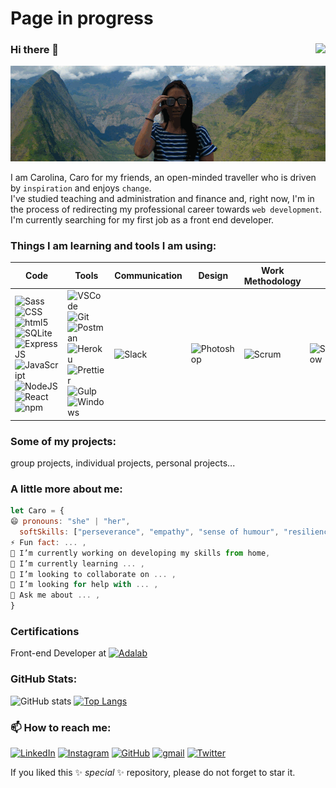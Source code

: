 # Page in progress

### Hi there 👋                          <a href="https://twitter.com/cvcastano"><img src="https://img.shields.io/twitter/follow/cvcastano.svg?style=social" align="right"/></a>
![](https://github.com/cvcastano/cvcastano/blob/main/reunion.gif)

I am Carolina, Caro for my friends, an open-minded traveller who is driven by ``inspiration`` and enjoys ``change``.  
I've studied teaching and administration and finance and, right now, I'm in the process of redirecting my professional career towards ``web development``.   
I'm currently searching for my first job as a front end developer.


### Things I am learning and tools I am using: 

| Code | Tools| Communication| Design | Work Methodology| Other     |
| ---------  | --------- | ---------------------- | ----------------------| -----------------  |  --------------|
|![Sass](https://img.shields.io/badge/-Sass-white?style=flat-square&logo=sass&logoColor=CC6699) ![CSS](https://img.shields.io/badge/-CSS3-orange?style=flat-square&logo=css3&logoColor=blue) ![html5](https://img.shields.io/badge/-HTML5-grey?style=flat-square&logo=html5&logoColor=E34F26) ![SQLite](https://img.shields.io/badge/-SQLite-pink?style=flat-square&logo=sqlite&logoColor=blue)![Express JS](https://img.shields.io/badge/-ExpressJS-dd3a9b?style=flat-square&logo=express&logoColor=black) ![JavaScript](https://img.shields.io/badge/-JavaScript-blue?style=flat-square&logo=javascript&logoColor=yellow) ![NodeJS](https://img.shields.io/badge/-NodeJS-43853d?style=flat-square&logo=Node.js&logoColor=green) ![React](https://img.shields.io/badge/-React-45b8d8?style=flat-square&logo=react&logoColor=black) ![npm](https://img.shields.io/badge/-NPM-CB3837?style=flat-square&logo=npm&logoColor=white)                                                                              |                       ![VSCode](https://img.shields.io/badge/-VSCode-grey?style=flat-square&logo=visual-studio-code&logoColor=blue)                         ![Git](https://img.shields.io/badge/-Git-F05032?style=flat-square&logo=git&logoColor=black) ![Postman](https://img.shields.io/badge/-Postman-DD0031?style=flat-square&logo=postman&logoColor=white) ![Heroku](https://img.shields.io/badge/-Heroku-430098?style=flat-square&logo=heroku&logoColor=white) ![Prettier](https://img.shields.io/badge/-Prettier-F7B93E?style=flat-square&logo=prettier&logoColor=white) ![Gulp](https://img.shields.io/badge/-Gulp-cf4647?style=flat-square&logo=gulp&logoColor=white) ![Windows](https://img.shields.io/badge/Windows-darkpurple?style=flat-square&logo=windows&logoColor=white)              |               ![Slack](https://img.shields.io/badge/-Slack-a4154b?style=flat-square&logo=slack&logoColor=white)                   | ![Photoshop](https://img.shields.io/badge/-Photoshop-darkblue?style=flat-square&logo=adobe&logoColor=white)    | ![Scrum](https://img.shields.io/badge/-Scrum-yellow?style=flat-square&logo=scrum&logoColor=white)|            ![StackOverflow](https://img.shields.io/badge/-StackOverflow-f58025?style=flat-square&logo=stackoverflow&logoColor=white)  |


<!--
![](https://img.shields.io/badge/-     -31a8ff?style=flat-square&logo=      &logoColor=white)
![](https://img.shields.io/badge/-     -00eace?style=flat-square&logo=      &logoColor=white)
-->


### Some of my projects:
group projects, individual projects, personal projects...


### A little more about me:
```javascript
let Caro = {
😄 pronouns: "she" | "her",
  softSkills: ["perseverance", "empathy", "sense of humour", "resilience", "adaptability" ]
⚡ Fun fact: ... ,
🔭 I’m currently working on developing my skills from home,
🌱 I’m currently learning ... ,
👯 I’m looking to collaborate on ... ,
🤔 I’m looking for help with ... ,
💬 Ask me about ... ,
}
```
 ### Certifications  
Front-end Developer at <a href="https://adalab.es"><img alt="Adalab" src="https://adalab.es/wp-content/themes/adalab/assets/legacy/images/logo-adalab.svg" width="70px"/></a>


### GitHub Stats:
![GitHub stats](https://github-readme-stats.vercel.app/api?username=cvcastano&show_icons=true&theme=radical)
[![Top Langs](https://github-readme-stats.vercel.app/api/top-langs/?username=cvcastano&layout=compact&theme=radical)](https://github.com/cvcastano/github-readme-stats)




### 📫 How to reach me:
<a href="https://www.linkedin.com/in/carolina-castano/"><img img alt="LinkedIn" src="https://img.shields.io/badge/linkedin-0e76a8.svg?&style=for-the-badge&logo=linkedin&logoColor=white" /></a>
<a href="https://www.instagram.com/cvcastano"><img alt="Instagram" src="https://img.shields.io/badge/instagram-dd2a7b.svg?&style=for-the-badge&logo=instagram&logoColor=white" /></a>
<a href="https://github.com/cvcastano"><img alt="GitHub" src="https://img.shields.io/badge/GitHub-2f363d.svg?&style=for-the-badge&logo=Github&logoColor=white" /></a>
<a href="mailto:carocastanocastillo@gmail.com"><img alt="gmail" src="https://img.shields.io/badge/gmail-red.svg?&style=for-the-badge&logo=gmail&logoColor=white" /></a>
<a href="https://twitter.com/cvcastano"><img alt="Twitter" src="https://img.shields.io/badge/twitter-%231DA1F2.svg?&style=for-the-badge&logo=twitter&logoColor=white" /></a>


If you liked this ✨ _special_ ✨ repository, please do not forget to star it.



